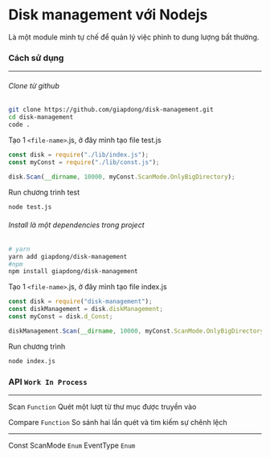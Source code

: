 # Disk management với Nodejs

Là một module mình tự chế để quản lý việc phình to dung lượng bất thường.

### Cách sử dụng

---

###### Clone từ github

```bash
git clone https://github.com/giapdong/disk-management.git
cd disk-management
code .
```

Tạo 1 `<file-name>`.js, ở đây mình tạo file test.js

```javascript
const disk = require("./lib/index.js");
const myConst = require("./lib/const.js");

disk.Scan(__dirname, 10000, myConst.ScanMode.OnlyBigDirectory);
```

Run chương trình test

```bash
node test.js
```

###### Install là một dependencies trong project

```bash
# yarn
yarn add giapdong/disk-management
#npm
npm install giapdong/disk-management
```

Tạo 1 `<file-name>`.js, ở đây mình tạo file index.js

```javascript
const disk = require("disk-management");
const diskManagement = disk.diskManagement;
const myConst = disk.d_Const;

diskManagement.Scan(__dirname, 10000, myConst.ScanMode.OnlyBigDirectory);
```

Run chương trình

```bash
node index.js
```

### API `Work In Process`

---

Scan `Function`
Quét một lượt từ thư mục được truyền vào

Compare `Function`
So sánh hai lần quét và tìm kiếm sự chênh lệch

---

Const
ScanMode `Enum`
EventType `Enum`
